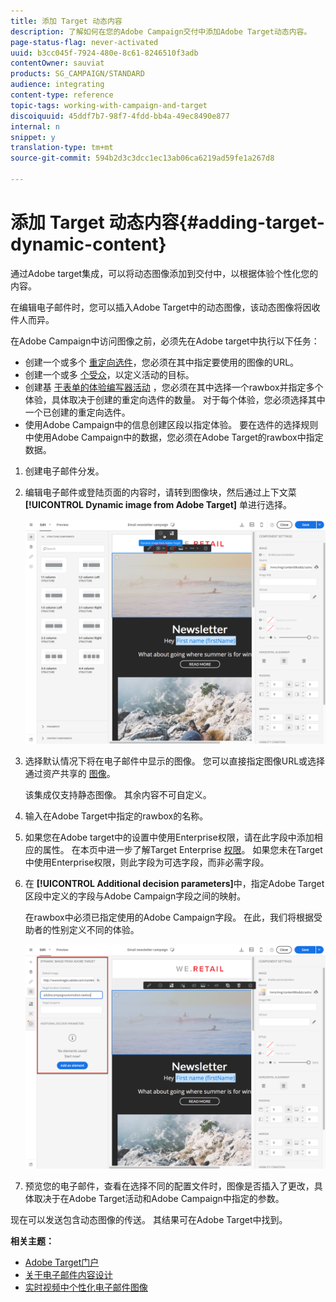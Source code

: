 ```yaml
---
title: 添加 Target 动态内容
description: 了解如何在您的Adobe Campaign交付中添加Adobe Target动态内容。
page-status-flag: never-activated
uuid: b3cc045f-7924-480e-8c61-8246510f3adb
contentOwner: sauviat
products: SG_CAMPAIGN/STANDARD
audience: integrating
content-type: reference
topic-tags: working-with-campaign-and-target
discoiquuid: 45ddf7b7-98f7-4fdd-bb4a-49ec8490e877
internal: n
snippet: y
translation-type: tm+mt
source-git-commit: 594b2d3c3dcc1ec13ab06ca6219ad59fe1a267d8

---
```



# 添加 Target 动态内容{#adding-target-dynamic-content}

通过Adobe target集成，可以将动态图像添加到交付中，以根据体验个性化您的内容。

在编辑电子邮件时，您可以插入Adobe Target中的动态图像，该动态图像将因收件人而异。

在Adobe Campaign中访问图像之前，必须先在Adobe target中执行以下任务：

* 创建一个或多个 [重定向选件](https://docs.adobe.com/content/help/en/target/using/experiences/offers/offer-redirect.html)，您必须在其中指定要使用的图像的URL。
* 创建一个或多 [个受众](https://docs.adobe.com/content/help/en/target/using/audiences/create-audiences/audiences.html)，以定义活动的目标。
* 创建基 [于表单的体验编写器活动](https://docs.adobe.com/content/help/en/target/using/experiences/form-experience-composer.html) ，您必须在其中选择一个rawbox并指定多个体验，具体取决于创建的重定向选件的数量。 对于每个体验，您必须选择其中一个已创建的重定向选件。
* 使用Adobe Campaign中的信息创建区段以指定体验。 要在选件的选择规则中使用Adobe Campaign中的数据，您必须在Adobe Target的rawbox中指定数据。

1. 创建电子邮件分发。
1. 编辑电子邮件或登陆页面的内容时，请转到图像块，然后通过上下文菜 **[!UICONTROL Dynamic image from Adobe Target]** 单进行选择。

   ![](assets/tar_insert_dynamic_image.png)

1. 选择默认情况下将在电子邮件中显示的图像。 您可以直接指定图像URL或选择通过资产共享的 [图像](../../integrating/using/working-with-campaign-and-assets-core-service.md)。

   该集成仅支持静态图像。 其余内容不可自定义。

1. 输入在Adobe Target中指定的rawbox的名称。
1. 如果您在Adobe target中的设置中使用Enterprise权限，请在此字段中添加相应的属性。 在本页中进一步了解Target Enterprise [权限](https://marketing.adobe.com/resources/help/en_US/target/target/properties-overview.html)。 如果您未在Target中使用Enterprise权限，则此字段为可选字段，而非必需字段。
1. 在 **[!UICONTROL Additional decision parameters]**&#x200B;中，指定Adobe Target区段中定义的字段与Adobe Campaign字段之间的映射。

   在rawbox中必须已指定使用的Adobe Campaign字段。 在此，我们将根据受助者的性别定义不同的体验。

   ![](assets/tar_additional_decisionning_parameters.png)

1. 预览您的电子邮件，查看在选择不同的配置文件时，图像是否插入了更改，具体取决于在Adobe Target活动和Adobe Campaign中指定的参数。

现在可以发送包含动态图像的传送。 其结果可在Adobe Target中找到。

**相关主题：**

* [Adobe Target门户](https://marketing.adobe.com/resources/help/en_US/target/a4t/c_campaign_and_target.html)
* [关于电子邮件内容设计](../../designing/using/designing-content-in-adobe-campaign.md)
* [实时视频中个性化电子邮件图像](https://helpx.adobe.com/marketing-cloud/how-to/email-marketing.html)

